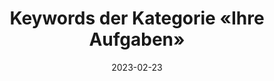 ---
title: Keywords der Kategorie «Ihre Aufgaben»
info: Stepstone Ausschreibungen Medieninformatik
date: 2023-02-23
urlRohdaten: https://www.icloud.com/numbers/081c88uajx_jMSe1xn_mRyAiQ#stellenausschreibungen
urlVisualisation: https://voyant-tools.org/?corpus=31c473a24100edfa24a60b6e6e7ece63&stopList=stop.de.german.txt&panels=cirrus,reader,trends,summary,contexts
size:
layout: image.11ty.js
---